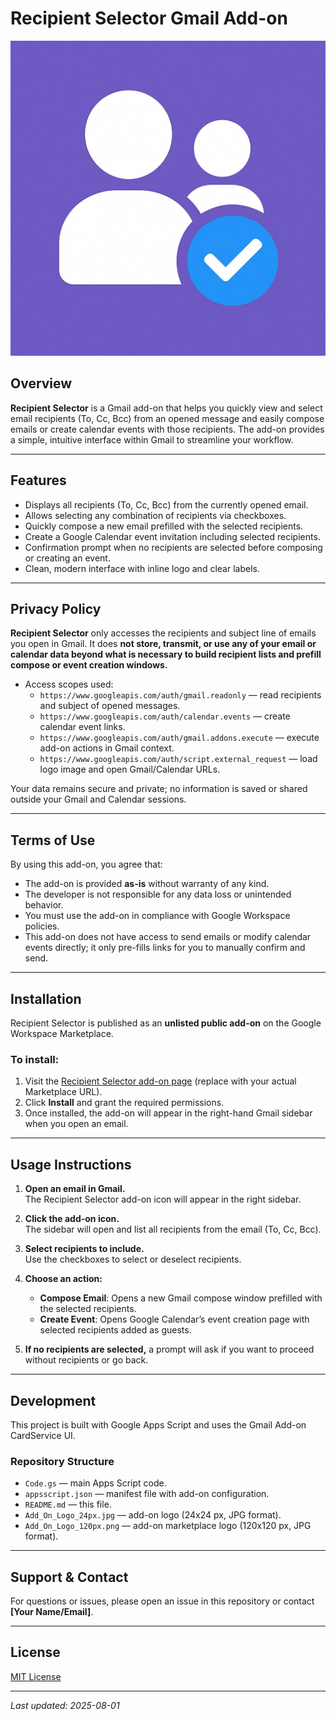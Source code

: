 # Recipient Selector Gmail Add-on

![Recipient Selector Logo](https://raw.githubusercontent.com/Elliephant19967/Recipient_Selector_Add_On_Gmail/fcdb8d594a26a35703dde30e8e368a5efcef5632/Add_On_Logo_120px.jpg)

## Overview

**Recipient Selector** is a Gmail add-on that helps you quickly view and select email recipients (To, Cc, Bcc) from an opened message and easily compose emails or create calendar events with those recipients. The add-on provides a simple, intuitive interface within Gmail to streamline your workflow.

---

## Features

- Displays all recipients (To, Cc, Bcc) from the currently opened email.
- Allows selecting any combination of recipients via checkboxes.
- Quickly compose a new email prefilled with the selected recipients.
- Create a Google Calendar event invitation including selected recipients.
- Confirmation prompt when no recipients are selected before composing or creating an event.
- Clean, modern interface with inline logo and clear labels.

---

## Privacy Policy

**Recipient Selector** only accesses the recipients and subject line of emails you open in Gmail. It does **not store, transmit, or use any of your email or calendar data beyond what is necessary to build recipient lists and prefill compose or event creation windows.**

- Access scopes used:  
  - `https://www.googleapis.com/auth/gmail.readonly` — read recipients and subject of opened messages.  
  - `https://www.googleapis.com/auth/calendar.events` — create calendar event links.  
  - `https://www.googleapis.com/auth/gmail.addons.execute` — execute add-on actions in Gmail context.  
  - `https://www.googleapis.com/auth/script.external_request` — load logo image and open Gmail/Calendar URLs.

Your data remains secure and private; no information is saved or shared outside your Gmail and Calendar sessions.

---

## Terms of Use

By using this add-on, you agree that:

- The add-on is provided **as-is** without warranty of any kind.
- The developer is not responsible for any data loss or unintended behavior.
- You must use the add-on in compliance with Google Workspace policies.
- This add-on does not have access to send emails or modify calendar events directly; it only pre-fills links for you to manually confirm and send.

---

## Installation

Recipient Selector is published as an **unlisted public add-on** on the Google Workspace Marketplace.

### To install:

1. Visit the [Recipient Selector add-on page](https://workspace.google.com/marketplace/app/recipient_selector/your_addon_id) (replace with your actual Marketplace URL).
2. Click **Install** and grant the required permissions.
3. Once installed, the add-on will appear in the right-hand Gmail sidebar when you open an email.

---

## Usage Instructions

1. **Open an email in Gmail.**  
   The Recipient Selector add-on icon will appear in the right sidebar.

2. **Click the add-on icon.**  
   The sidebar will open and list all recipients from the email (To, Cc, Bcc).

3. **Select recipients to include.**  
   Use the checkboxes to select or deselect recipients.

4. **Choose an action:**  
   - **Compose Email**: Opens a new Gmail compose window prefilled with the selected recipients.  
   - **Create Event**: Opens Google Calendar’s event creation page with selected recipients added as guests.

5. **If no recipients are selected,** a prompt will ask if you want to proceed without recipients or go back.

---

## Development

This project is built with Google Apps Script and uses the Gmail Add-on CardService UI.

### Repository Structure

- `Code.gs` — main Apps Script code.
- `appsscript.json` — manifest file with add-on configuration.
- `README.md` — this file.
- `Add_On_Logo_24px.jpg` — add-on logo (24x24 px, JPG format).
- `Add_On_Logo_120px.png` — add-on marketplace logo (120x120 px, JPG format).

---

## Support & Contact

For questions or issues, please open an issue in this repository or contact **[Your Name/Email]**.

---

## License

[MIT License](LICENSE)

---

*Last updated: 2025-08-01*

